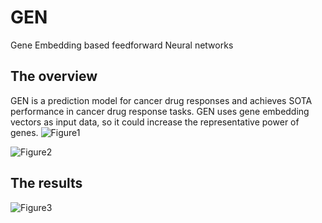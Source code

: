 # GEN
Gene Embedding based feedforward Neural networks

## The overview
GEN is a prediction model for cancer drug responses and achieves SOTA performance in cancer drug response tasks. 
GEN uses gene embedding vectors as input data, so it could increase the representative power of genes. 
![Figure1](https://user-images.githubusercontent.com/31497898/164616888-42be397a-62e5-4c45-9f8c-2ba5982d5919.png)

![Figure2](https://user-images.githubusercontent.com/31497898/164616702-a99d308d-cfc3-43b1-91da-ac93fa522748.png)

## The results
![Figure3](https://user-images.githubusercontent.com/31497898/164616703-109a6c7e-77ef-4874-9bf3-09aa0132a398.png)
